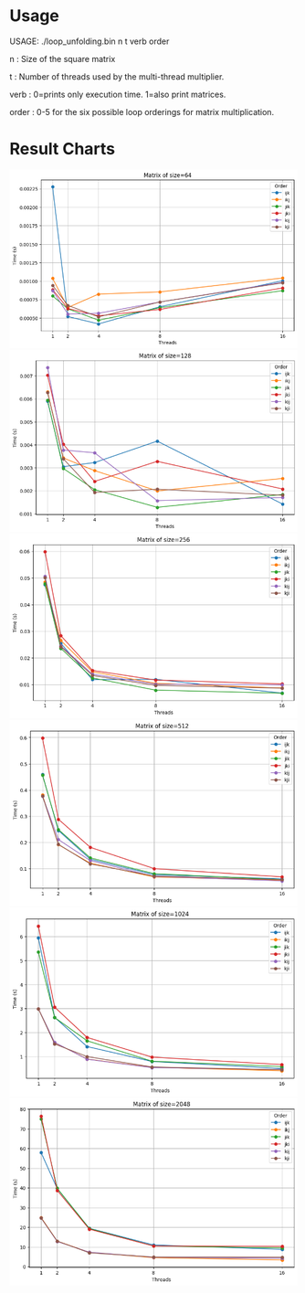 # Usage
USAGE: ./loop_unfolding.bin n t verb order

n       : Size of the square matrix

t       : Number of threads used by the multi-thread multiplier.

verb    : 0=prints only execution time. 1=also print matrices.

order   : 0-5 for the six possible loop orderings for matrix multiplication.


# Result Charts          
![Results of 64](/images/64.png)
![Results of 128](/images/128.png)
![Results of 256](/images/256.png)
![Results of 512](/images/512.png)
![Results of 1024](/images/1024.png)
![Results of 2048](/images/2048.png)
